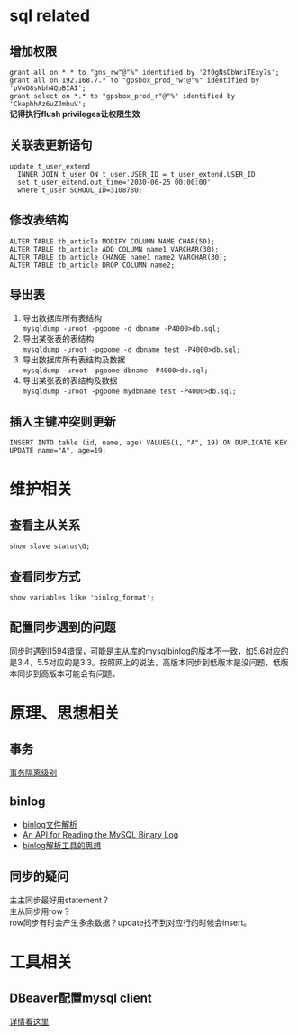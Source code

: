 # sql related

## 增加权限
`grant all on *.* to "gns_rw"@"%" identified by '2f0gNsDbWriTExy7s';`<br>
`grant all on 192.168.7.* to "gpsbox_prod_rw"@"%" identified by 'pVwO8sNbh4QpBIAI';`<br>
`grant select on *.* to "gpsbox_prod_r"@"%" identified by 'CkephhAz6uZJmbuV';`<br>
**记得执行flush privileges让权限生效**

## 关联表更新语句
```
update t_user_extend
  INNER JOIN t_user ON t_user.USER_ID = t_user_extend.USER_ID
  set t_user_extend.out_time='2030-06-25 00:00:00'
  where t_user.SCHOOL_ID=3108780;
```

## 修改表结构
```
ALTER TABLE tb_article MODIFY COLUMN NAME CHAR(50);
ALTER TABLE tb_article ADD COLUMN name1 VARCHAR(30); 
ALTER TABLE tb_article CHANGE name1 name2 VARCHAR(30);
ALTER TABLE tb_article DROP COLUMN name2;
```

## 导出表
1. 导出数据库所有表结构<br>
`mysqldump -uroot -pgoome -d dbname -P4000>db.sql;`
2. 导出某张表的表结构<br>
`mysqldump -uroot -pgoome -d dbname test -P4000>db.sql;`
3. 导出数据库所有表结构及数据<br>
`mysqldump -uroot -pgoome dbname -P4000>db.sql;`
4. 导出某张表的表结构及数据<br>
`mysqldump -uroot -pgoome mydbname test -P4000>db.sql;`

## 插入主键冲突则更新
`INSERT INTO table (id, name, age) VALUES(1, "A", 19) ON DUPLICATE KEY UPDATE name="A", age=19;`

# 维护相关

## 查看主从关系
`show slave status\G;`

## 查看同步方式
`show variables like 'binlog_format';`

## 配置同步遇到的问题
同步时遇到1594错误，可能是主从库的mysqlbinlog的版本不一致，如5.6对应的是3.4，5.5对应的是3.3。按照网上的说法，高版本同步到低版本是没问题，低版本同步到高版本可能会有问题。

# 原理、思想相关
## 事务
[事务隔离级别](https://www.jianshu.com/p/4e3edbedb9a8)

## binlog
- [binlog文件解析](https://blog.csdn.net/sgbfblog/article/details/50444822)
- [An API for Reading the MySQL Binary Log](http://assets.en.oreilly.com/1/event/61/Binary%20log%20API_%20A%20Library%20for%20Change%20Data%20Capture%20using%20MySQL%20Presentation.pdf)
- [binlog解析工具的思想](https://www.jianshu.com/p/be3f62d4dce0)

## 同步的疑问
主主同步最好用statement？<br>
主从同步用row？<br>
row同步有时会产生多余数据？update找不到对应行的时候会insert。


# 工具相关

## DBeaver配置mysql client
[详情看这里](https://blog.csdn.net/ngl272/article/details/70217499)


